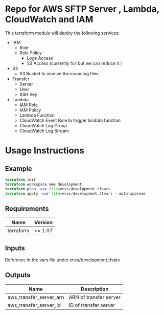 # Repo for AWS SFTP Server , Lambda, CloudWatch and IAM

This terraform module will deploy the following services:
- IAM
  - Role
  - Role Policy
    - Logs Access
    - S3 Access (currently full but we can reduce it )
- S3
  - S3 Bucket to receive the incoming files
- Transfer
  - Server
  - User
  - SSH Key
- Lambda
  - IAM Role
  - IAM Policy
  - Lambda Function
  - CloudWatch Event Rule to trigger lambda function
  - CloudWatch Log Group
  - CloudWatch Log Stream

# Usage Instructions
## Example
```terraform
terraform init
terraform workspace new development
terraform plan -var-file=envs/development.tfvars
terraform apply -var-file=envs/development.tfvars --auto-approve
```

## Requirements

| Name | Version |
|------|---------|
| terraform | >= 1.07 |

## Inputs

Reference in the vars file under envs/development.tfvars

## Outputs

| Name | Description |
|------|-------------|
| aws_transfer_server_arn | ARN of transfer server |
| aws_transfer_server_id | ID of transfer server |
